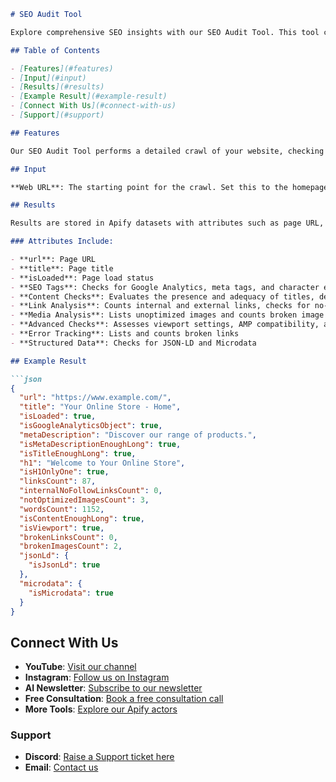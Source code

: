 
```markdown
# SEO Audit Tool

Explore comprehensive SEO insights with our SEO Audit Tool. This tool crawls your website, identifying SEO issues and opportunities to enhance your site's performance.

## Table of Contents

- [Features](#features)
- [Input](#input)
- [Results](#results)
- [Example Result](#example-result)
- [Connect With Us](#connect-with-us)
- [Support](#support)

## Features

Our SEO Audit Tool performs a detailed crawl of your website, checking for a range of SEO factors that influence your site’s visibility and performance.

## Input

**Web URL**: The starting point for the crawl. Set this to the homepage or a specific page URL you want to analyze.

## Results

Results are stored in Apify datasets with attributes such as page URL, title, load status, presence of SEO tags, and much more, providing a comprehensive view of your SEO health.

### Attributes Include:

- **url**: Page URL
- **title**: Page title
- **isLoaded**: Page load status
- **SEO Tags**: Checks for Google Analytics, meta tags, and character encodings
- **Content Checks**: Evaluates the presence and adequacy of titles, descriptions, H1 tags, and overall content length
- **Link Analysis**: Counts internal and external links, checks for no-follow attributes
- **Media Analysis**: Lists unoptimized images and counts broken image links
- **Advanced Checks**: Assesses viewport settings, AMP compatibility, and the absence of iframes
- **Error Tracking**: Lists and counts broken links
- **Structured Data**: Checks for JSON-LD and Microdata

## Example Result

```json
{
  "url": "https://www.example.com/",
  "title": "Your Online Store - Home",
  "isLoaded": true,
  "isGoogleAnalyticsObject": true,
  "metaDescription": "Discover our range of products.",
  "isMetaDescriptionEnoughLong": true,
  "isTitleEnoughLong": true,
  "h1": "Welcome to Your Online Store",
  "isH1OnlyOne": true,
  "linksCount": 87,
  "internalNoFollowLinksCount": 0,
  "notOptimizedImagesCount": 3,
  "wordsCount": 1152,
  "isContentEnoughLong": true,
  "isViewport": true,
  "brokenLinksCount": 0,
  "brokenImagesCount": 2,
  "jsonLd": {
    "isJsonLd": true
  },
  "microdata": {
    "isMicrodata": true
  }
}
```

## Connect With Us

- **YouTube**: [Visit our channel](https://www.youtube.com/@CodeMaster-421)
- **Instagram**: [Follow us on Instagram](https://www.instagram.com/quicklifesolutionsofficial/)
- **AI Newsletter**: [Subscribe to our newsletter](https://sendfox.com/quicklifesolutions)
- **Free Consultation**: [Book a free consultation call](https://tidycal.com/quicklifesolutions/free-consultation)
- **More Tools**: [Explore our Apify actors](https://apify.com/dainty_screw)

### Support

- **Discord**: [Raise a Support ticket here](https://discord.gg/2WGj2PDmHb)
- **Email**: [Contact us](mailto:codemasterdevops@gmail.com)
```
